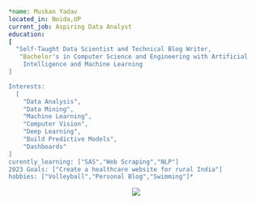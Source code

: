 ```yaml
*name: Muskan Yadav
located_in: Noida,UP
current_job: Aspiring Data Analyst
education:
[
  "Self-Taught Data Scientist and Technical Blog Writer,
   "Bachelor's in Computer Science and Engineering with Artificial 
    Intelligence and Machine Learning
]

Interests:
  [
    "Data Analysis",
    "Data Mining",
    "Machine Learning",
    "Computer Vision",
    "Deep Learning",
    "Build Predictive Models",
    "Dashboards"
]
curently_learning: ["SAS","Web Scraping","NLP"]
2023 Goals: ["Create a healthcare website for rural India"]
hobbies: ["Volleyball","Personal Blog","Swimming"]*
```



<p align="center">
  <img src="https://media.giphy.com/media/HUplkVCPY7jTW/giphy.gif"/>
</p>
